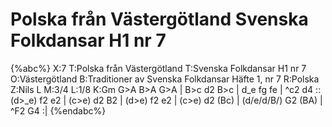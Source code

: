 # Polska från Västergötland Svenska Folkdansar H1 nr 7

{%abc%}
X:7
T:Polska från Västergötland
T:Svenska Folkdansar H1 nr 7
O:Västergötland
B:Traditioner av Svenska Folkdansar Häfte 1, nr 7
R:Polska
Z:Nils L
M:3/4
L:1/8
K:Gm
G>A        B>A G>A  | B>c   d2 B>c  | d_e   fg fe | ^c2   d4      ::
(d>_e)     f2  e2   | (c>e) d2 B2   | (d>e) f2 e2 | (c>e) d2 (Bc) |
(d/e/d/B/) G2  (BA) | ^F2   G4     :|
{%endabc%}
